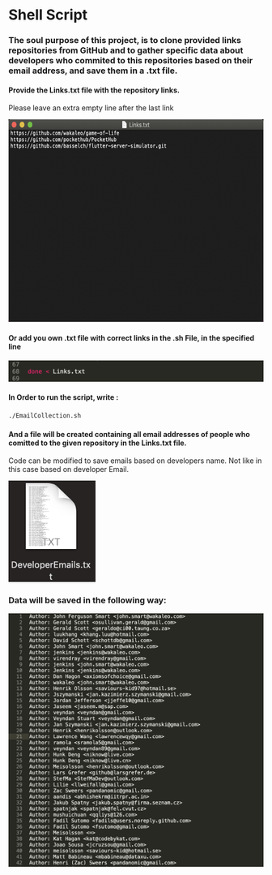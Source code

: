 # Shell Script

### The soul purpose of this project, is to clone provided links repositories from GitHub and to gather specific data about developers who commited to this repositories based on their email address, and save them in a .txt file.

#### Provide the Links.txt file with the repository links.
Please leave an extra empty line after the last link

<img src="ScreenShoots/links.png" height="400em" width="600"/>

#### Or add you own .txt file with correct links in the .sh File, in the specified line

![Links File](ScreenShoots/fileLink.png)

#### In Order to run the script, write : 

```bash
./EmailCollection.sh
```


#### And a file will be created containing all email addresses of people who comitted to the given repository in the Links.txt file.
Code can be modified to save emails based on developers name. Not like in this case based on developer Email.

<img src="ScreenShoots/devfile.png" height="200em" widht="200em"/>

### Data will be saved in the following way:

<img src="ScreenShoots/devtxtlink.png" height="500em" widht="1000em"/>

